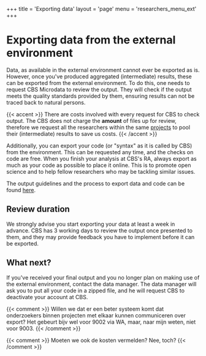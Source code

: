 +++
title = 'Exporting data'
layout = 'page'
menu = 'researchers_menu_ext'
+++

# Exporting data from the external environment
Data, as available in the external environment cannot ever be exported as is. However, once you've produced aggregated (intermediate) results, these can be exported from the external environment. To do this, one needs to request CBS Microdata to review the output. They will check if the output meets the quality standards provided by them, ensuring results can not be traced back to natural persons.

{{< accent >}}
There are costs involved with every request for CBS to check output. The CBS does not charge the **amount** of files up for review, therefore we request all the researchers within the same <a href="../../environments_overview#external-data-infrastructure">projects</a> to pool their (intermediate) results to save us costs.
{{< /accent >}}

Additionally, you can export your code (or "syntax" as it is called by CBS) from the environment. This can be requested any time, and the checks on code are free. When you finish your analysis at CBS's RA, always export as much as your code as possible to place it online. This is to promote open science and to help fellow researchers who may be tackling similar issues.

The output guidelines and the process to export data and code can be found [here](https://www.cbs.nl/en-gb/our-services/customised-services-microdata/microdata-conducting-your-own-research/export-of-information).

## Review duration
We strongly advise you start exporting your data at least a week in advance. CBS has 3 working days to review the output once presented to them, and they may provide feedback you have to implement before it can be exported.

## What next?
If you've received your final output and you no longer plan on making use of the external environment, contact the data manager. The data manager will ask you to put all your code in a zipped file, and he will request CBS to deactivate your account at CBS.

{{< comment >}} Willen we dat er een beter systeem komt dat onderzoekers binnen projecten met elkaar kunnen communiceren over export? Het gebeurt bijv wel voor 9002 via WA, maar, naar mijn weten, niet voor 9003. {{< /comment >}}

{{< comment >}} Moeten we ook de kosten vermelden? Nee, toch? {{< /comment >}}